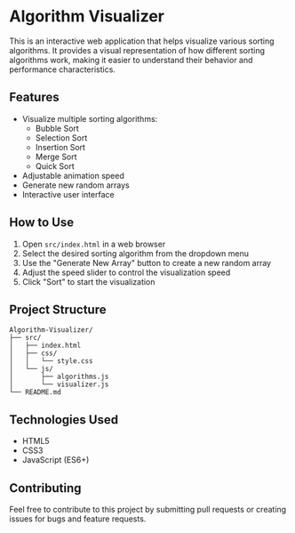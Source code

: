# Algorithm Visualizer

This is an interactive web application that helps visualize various sorting algorithms. It provides a visual representation of how different sorting algorithms work, making it easier to understand their behavior and performance characteristics.

## Features

- Visualize multiple sorting algorithms:
  - Bubble Sort
  - Selection Sort
  - Insertion Sort
  - Merge Sort
  - Quick Sort
- Adjustable animation speed
- Generate new random arrays
- Interactive user interface

## How to Use

1. Open `src/index.html` in a web browser
2. Select the desired sorting algorithm from the dropdown menu
3. Use the "Generate New Array" button to create a new random array
4. Adjust the speed slider to control the visualization speed
5. Click "Sort" to start the visualization

## Project Structure

```
Algorithm-Visualizer/
├── src/
│   ├── index.html
│   ├── css/
│   │   └── style.css
│   └── js/
│       ├── algorithms.js
│       └── visualizer.js
└── README.md
```

## Technologies Used

- HTML5
- CSS3
- JavaScript (ES6+)

## Contributing

Feel free to contribute to this project by submitting pull requests or creating issues for bugs and feature requests.
